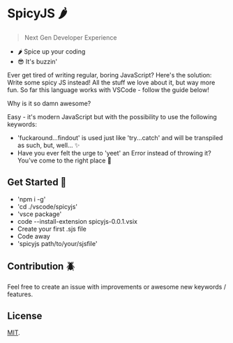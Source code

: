 # SpicyJS 🌶️

> Next Gen Developer Experience

- 🌶️ Spice up your coding
- 😎 It's buzzin'

Ever get tired of writing regular, boring JavaScript?
Here's the solution:
Write some spicy JS instead! All the stuff we love about it, but way more fun. 
So far this language works with VSCode - follow the guide below!

Why is it so damn awesome?

Easy - it's modern JavaScript but with the possibility to use the following keywords:

- 'fuckaround...findout' is used just like 'try...catch' and will be transpiled as such, but, well... ✨
- Have you ever felt the urge to 'yeet' an Error instead of throwing it? You've come to the right place 🤩

## Get Started 🦄

- 'npm i -g'
- 'cd ./vscode/spicyjs'
- 'vsce package'
- code --install-extension spicyjs-0.0.1.vsix
- Create your first .sjs file
- Code away
- 'spicyjs path/to/your/sjsfile'

## Contribution 🪲

Feel free to create an issue with improvements or awesome new keywords / features.

## License

[MIT](LICENSE).
